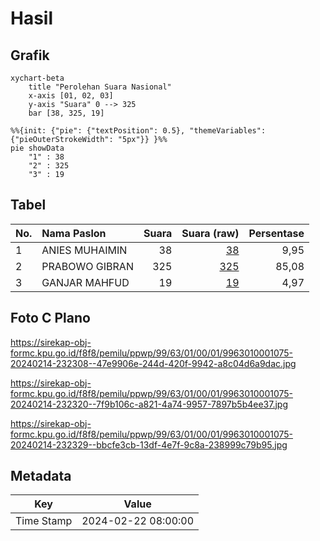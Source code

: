 # Hasil

## Grafik

```mermaid
xychart-beta
    title "Perolehan Suara Nasional"
    x-axis [01, 02, 03]
    y-axis "Suara" 0 --> 325
    bar [38, 325, 19]
```

```mermaid
%%{init: {"pie": {"textPosition": 0.5}, "themeVariables": {"pieOuterStrokeWidth": "5px"}} }%%
pie showData
    "1" : 38
    "2" : 325
    "3" : 19
```

## Tabel

| No. | Nama Paslon    | Suara | Suara (raw) | Persentase |
|:--- |:-------------- | -----:| -----------:| ----------:|
| 1   | ANIES MUHAIMIN | 38    | [38][p-1]   | 9,95       |
| 2   | PRABOWO GIBRAN | 325   | [325][p-2]  | 85,08      |
| 3   | GANJAR MAHFUD  | 19    | [19][p-3]   | 4,97       |


[p-1]: https://github.com/gigit-pemilu/pemilu-2024/blob/main/pilpres/hitung-suara/sub/99-luar-negeri/sub/63-kuching-malaysia/sub/01-kuching-malaysia/sub/0001-kuching-malaysia/sub/075-ksk-070/sub/paslon-1.txt
[p-2]: https://github.com/gigit-pemilu/pemilu-2024/blob/main/pilpres/hitung-suara/sub/99-luar-negeri/sub/63-kuching-malaysia/sub/01-kuching-malaysia/sub/0001-kuching-malaysia/sub/075-ksk-070/sub/paslon-2.txt
[p-3]: https://github.com/gigit-pemilu/pemilu-2024/blob/main/pilpres/hitung-suara/sub/99-luar-negeri/sub/63-kuching-malaysia/sub/01-kuching-malaysia/sub/0001-kuching-malaysia/sub/075-ksk-070/sub/paslon-3.txt

## Foto C Plano

https://sirekap-obj-formc.kpu.go.id/f8f8/pemilu/ppwp/99/63/01/00/01/9963010001075-20240214-232308--47e9906e-244d-420f-9942-a8c04d6a9dac.jpg

https://sirekap-obj-formc.kpu.go.id/f8f8/pemilu/ppwp/99/63/01/00/01/9963010001075-20240214-232320--7f9b106c-a821-4a74-9957-7897b5b4ee37.jpg

https://sirekap-obj-formc.kpu.go.id/f8f8/pemilu/ppwp/99/63/01/00/01/9963010001075-20240214-232329--bbcfe3cb-13df-4e7f-9c8a-238999c79b95.jpg


## Metadata

| Key        | Value               |
| ---------- | ------------------- |
| Time Stamp | 2024-02-22 08:00:00 |



